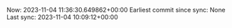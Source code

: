 Now: 2023-11-04 11:36:30.649862+00:00 Earliest commit since sync: None Last sync: 2023-11-04 10:09:12+00:00

